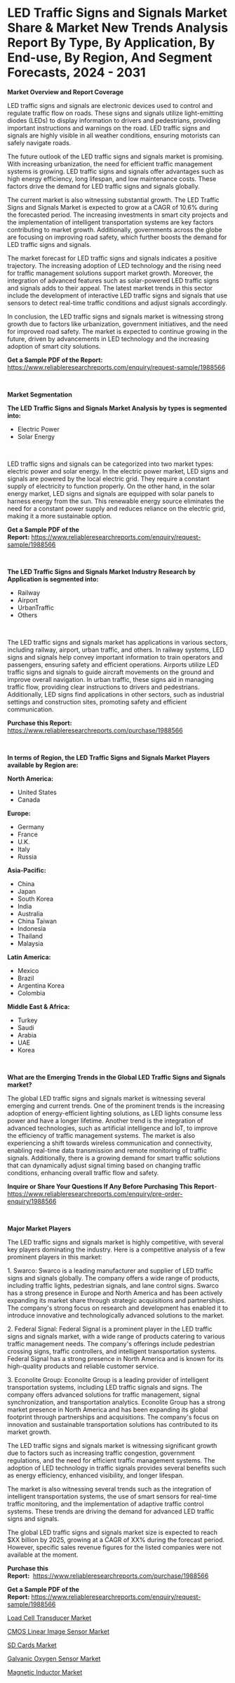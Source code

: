 <p><h1>LED Traffic Signs and Signals Market Share & Market New Trends Analysis Report By Type, By Application, By End-use, By Region, And Segment Forecasts, 2024 - 2031</h1></p><p><strong>Market Overview and Report Coverage</strong></p>
<p><p>LED traffic signs and signals are electronic devices used to control and regulate traffic flow on roads. These signs and signals utilize light-emitting diodes (LEDs) to display information to drivers and pedestrians, providing important instructions and warnings on the road. LED traffic signs and signals are highly visible in all weather conditions, ensuring motorists can safely navigate roads.</p><p>The future outlook of the LED traffic signs and signals market is promising. With increasing urbanization, the need for efficient traffic management systems is growing. LED traffic signs and signals offer advantages such as high energy efficiency, long lifespan, and low maintenance costs. These factors drive the demand for LED traffic signs and signals globally.</p><p>The current market is also witnessing substantial growth. The LED Traffic Signs and Signals Market is expected to grow at a CAGR of 10.6% during the forecasted period. The increasing investments in smart city projects and the implementation of intelligent transportation systems are key factors contributing to market growth. Additionally, governments across the globe are focusing on improving road safety, which further boosts the demand for LED traffic signs and signals.</p><p>The market forecast for LED traffic signs and signals indicates a positive trajectory. The increasing adoption of LED technology and the rising need for traffic management solutions support market growth. Moreover, the integration of advanced features such as solar-powered LED traffic signs and signals adds to their appeal. The latest market trends in this sector include the development of interactive LED traffic signs and signals that use sensors to detect real-time traffic conditions and adjust signals accordingly.</p><p>In conclusion, the LED traffic signs and signals market is witnessing strong growth due to factors like urbanization, government initiatives, and the need for improved road safety. The market is expected to continue growing in the future, driven by advancements in LED technology and the increasing adoption of smart city solutions.</p></p>
<p><strong>Get a Sample PDF of the Report:</strong> <a href="https://www.reliableresearchreports.com/enquiry/request-sample/1988566">https://www.reliableresearchreports.com/enquiry/request-sample/1988566</a></p>
<p>&nbsp;</p>
<p><strong>Market Segmentation</strong></p>
<p><strong>The LED Traffic Signs and Signals Market Analysis by types is segmented into:</strong></p>
<p><ul><li>Electric Power</li><li>Solar Energy</li></ul></p>
<p>&nbsp;</p>
<p><p>LED traffic signs and signals can be categorized into two market types: electric power and solar energy. In the electric power market, LED signs and signals are powered by the local electric grid. They require a constant supply of electricity to function properly. On the other hand, in the solar energy market, LED signs and signals are equipped with solar panels to harness energy from the sun. This renewable energy source eliminates the need for a constant power supply and reduces reliance on the electric grid, making it a more sustainable option.</p></p>
<p><strong>Get a Sample PDF of the Report:</strong>&nbsp;<a href="https://www.reliableresearchreports.com/enquiry/request-sample/1988566">https://www.reliableresearchreports.com/enquiry/request-sample/1988566</a></p>
<p>&nbsp;</p>
<p><strong>The LED Traffic Signs and Signals Market Industry Research by Application is segmented into:</strong></p>
<p><ul><li>Railway</li><li>Airport</li><li>UrbanTraffic</li><li>Others</li></ul></p>
<p>&nbsp;</p>
<p><p>The LED traffic signs and signals market has applications in various sectors, including railway, airport, urban traffic, and others. In railway systems, LED signs and signals help convey important information to train operators and passengers, ensuring safety and efficient operations. Airports utilize LED traffic signs and signals to guide aircraft movements on the ground and improve overall navigation. In urban traffic, these signs aid in managing traffic flow, providing clear instructions to drivers and pedestrians. Additionally, LED signs find applications in other sectors, such as industrial settings and construction sites, promoting safety and efficient communication.</p></p>
<p><strong>Purchase this Report:</strong>&nbsp; <a href="https://www.reliableresearchreports.com/purchase/1988566">https://www.reliableresearchreports.com/purchase/1988566</a></p>
<p>&nbsp;</p>
<p><strong>In terms of Region, the LED Traffic Signs and Signals Market Players available by Region are:</strong></p>
<p>
    <p> <strong> North America: </strong>
        <ul>
            <li>United States</li>
            <li>Canada</li>
        </ul>
        </p> 
    <p> <strong> Europe: </strong>
        <ul>
            <li>Germany</li>
            <li>France</li>
            <li>U.K.</li>
            <li>Italy</li>
            <li>Russia</li>
        </ul>
        </p> 
    <p> <strong> Asia-Pacific: </strong>
        <ul>
            <li>China</li>
            <li>Japan</li>
            <li>South Korea</li>
            <li>India</li>
            <li>Australia</li>
            <li>China Taiwan</li>
            <li>Indonesia</li>
            <li>Thailand</li>
            <li>Malaysia</li>
        </ul>
        </p> 
    <p> <strong> Latin America: </strong>
        <ul>
            <li>Mexico</li>
            <li>Brazil</li>
            <li>Argentina Korea</li>
            <li>Colombia</li>
        </ul>
        </p> 
    <p> <strong> Middle East & Africa: </strong>
        <ul>
            <li>Turkey</li>
            <li>Saudi</li>
            <li>Arabia</li>
            <li>UAE</li>
            <li>Korea</li>
        </ul>
    </p>
    </p>
<p>&nbsp;</p>
<p><strong>What are the Emerging Trends in the Global LED Traffic Signs and Signals market?</strong></p>
<p><p>The global LED traffic signs and signals market is witnessing several emerging and current trends. One of the prominent trends is the increasing adoption of energy-efficient lighting solutions, as LED lights consume less power and have a longer lifetime. Another trend is the integration of advanced technologies, such as artificial intelligence and IoT, to improve the efficiency of traffic management systems. The market is also experiencing a shift towards wireless communication and connectivity, enabling real-time data transmission and remote monitoring of traffic signals. Additionally, there is a growing demand for smart traffic solutions that can dynamically adjust signal timing based on changing traffic conditions, enhancing overall traffic flow and safety.</p></p>
<p><strong>Inquire or Share Your Questions If Any Before Purchasing This Report</strong>- <a href="https://www.reliableresearchreports.com/enquiry/pre-order-enquiry/1988566">https://www.reliableresearchreports.com/enquiry/pre-order-enquiry/1988566</a></p>
<p>&nbsp;</p>
<p><strong>Major Market Players</strong></p>
<p><p>The LED traffic signs and signals market is highly competitive, with several key players dominating the industry. Here is a competitive analysis of a few prominent players in this market:</p><p>1. Swarco: Swarco is a leading manufacturer and supplier of LED traffic signs and signals globally. The company offers a wide range of products, including traffic lights, pedestrian signals, and lane control signs. Swarco has a strong presence in Europe and North America and has been actively expanding its market share through strategic acquisitions and partnerships. The company's strong focus on research and development has enabled it to introduce innovative and technologically advanced solutions to the market.</p><p>2. Federal Signal: Federal Signal is a prominent player in the LED traffic signs and signals market, with a wide range of products catering to various traffic management needs. The company's offerings include pedestrian crossing signs, traffic controllers, and intelligent transportation systems. Federal Signal has a strong presence in North America and is known for its high-quality products and reliable customer service.</p><p>3. Econolite Group: Econolite Group is a leading provider of intelligent transportation systems, including LED traffic signals and signs. The company offers advanced solutions for traffic management, signal synchronization, and transportation analytics. Econolite Group has a strong market presence in North America and has been expanding its global footprint through partnerships and acquisitions. The company's focus on innovation and sustainable transportation solutions has contributed to its market growth.</p><p>The LED traffic signs and signals market is witnessing significant growth due to factors such as increasing traffic congestion, government regulations, and the need for efficient traffic management systems. The adoption of LED technology in traffic signals provides several benefits such as energy efficiency, enhanced visibility, and longer lifespan.</p><p>The market is also witnessing several trends such as the integration of intelligent transportation systems, the use of smart sensors for real-time traffic monitoring, and the implementation of adaptive traffic control systems. These trends are driving the demand for advanced LED traffic signs and signals.</p><p>The global LED traffic signs and signals market size is expected to reach $XX billion by 2025, growing at a CAGR of XX% during the forecast period. However, specific sales revenue figures for the listed companies were not available at the moment.</p></p>
<p><strong>Purchase this Report:</strong>&nbsp;&nbsp;<a href="https://www.reliableresearchreports.com/purchase/1988566">https://www.reliableresearchreports.com/purchase/1988566</a></p>
<p></p>
<p><strong>Get a Sample PDF of the Report:</strong>&nbsp;<a href="https://www.reliableresearchreports.com/enquiry/request-sample/1988566">https://www.reliableresearchreports.com/enquiry/request-sample/1988566</a></p>
<p><p><a href="https://github.com/ruslanpoljakovrd177/Market-Research-Report-List-2/blob/main/load-cell-transducer-market.md">Load Cell Transducer Market</a></p><p><a href="https://github.com/abbypearson7765/Market-Research-Report-List-2/blob/main/cmos-linear-image-sensor-market.md">CMOS Linear Image Sensor Market</a></p><p><a href="https://github.com/gdfhhhj/Market-Research-Report-List-2/blob/main/sd-cards-market.md">SD Cards Market</a></p><p><a href="https://github.com/gulaimolin/Market-Research-Report-List-2/blob/main/galvanic-oxygen-sensor-market.md">Galvanic Oxygen Sensor Market</a></p><p><a href="https://github.com/grishafomin4852/Market-Research-Report-List-2/blob/main/magnetic-inductor-market.md">Magnetic Inductor Market</a></p></p>